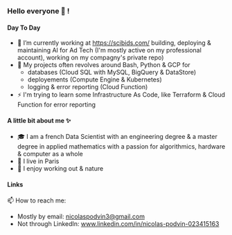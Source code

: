 ### Hello everyone 👋 ! 

#### Day To Day

- 🔭 I’m currently working at https://scibids.com/ building, deploying & maintaining AI for Ad Tech (I'm mostly active on my professional account), working on my compagny's private repo)
- 🌱 My projects often revolves around Bash, Python & GCP for
    - databases (Cloud SQL with MySQL, BigQuery & DataStore) 
    - deployements (Compute Engine & Kubernetes) 
    - logging & error reporting (Cloud Function)
- ⚡ I'm trying to learn some Infrastructure As Code, like Terraform & Cloud Function for error reporting

#### A little bit about me ✨

- 🎓 I am a french Data Scientist with an engineering degree & a master degree in applied mathematics with a passion for algorithmics, hardware & computer as a whole
- 🌆 I live in Paris 
- 🎾 I enjoy working out & nature


#### Links 
📫 How to reach me:

- Mostly by email: nicolaspodvin3@gmail.com
- Not through LinkedIn: www.linkedin.com/in/nicolas-podvin-023415163


<!--
**NicoShol/NicoShol** is a ✨ _special_ ✨ repository because its `README.md` (this file) appears on your GitHub profile.

Here are some ideas to get you started:

- 🔭 I’m currently working on ...
- 🌱 I’m currently learning ...
- 👯 I’m looking to collaborate on ...
- 🤔 I’m looking for help with ...
- 💬 Ask me about ...
- 📫 How to reach me: ...
- ⚡ Fun fact: ...
-->
